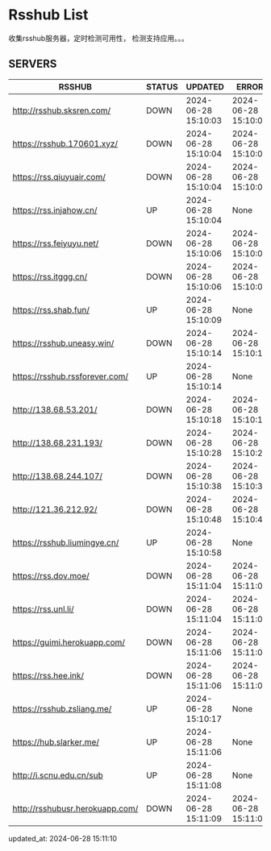 # Rsshub List

收集rsshub服务器，定时检测可用性， 检测支持应用。。。


## SERVERS

|  RSSHUB   | STATUS  | UPDATED  | ERROR  | TWITTER |  
|  ----  | ----  | ----  | ----  | ---- |  
| http://rsshub.sksren.com/ | DOWN | 2024-06-28 15:10:03 | 2024-06-28 15:10:03 |  
| https://rsshub.170601.xyz/ | DOWN | 2024-06-28 15:10:04 | 2024-06-28 15:10:04 |  
| https://rss.qiuyuair.com/ | DOWN | 2024-06-28 15:10:04 | 2024-06-28 15:10:04 |  
| https://rss.injahow.cn/ | UP | 2024-06-28 15:10:04 | None ||  
| https://rss.feiyuyu.net/ | DOWN | 2024-06-28 15:10:06 | 2024-06-28 15:10:06 |  
| https://rss.itggg.cn/ | DOWN | 2024-06-28 15:10:06 | 2024-06-28 15:10:06 |  
| https://rss.shab.fun/ | UP | 2024-06-28 15:10:09 | None ||  
| https://rsshub.uneasy.win/ | DOWN | 2024-06-28 15:10:14 | 2024-06-28 15:10:14 |  
| https://rsshub.rssforever.com/ | UP | 2024-06-28 15:10:14 | None ||  
| http://138.68.53.201/ | DOWN | 2024-06-28 15:10:18 | 2024-06-28 15:10:18 |  
| http://138.68.231.193/ | DOWN | 2024-06-28 15:10:28 | 2024-06-28 15:10:28 |  
| http://138.68.244.107/ | DOWN | 2024-06-28 15:10:38 | 2024-06-28 15:10:38 |  
| http://121.36.212.92/ | DOWN | 2024-06-28 15:10:48 | 2024-06-28 15:10:48 |  
| https://rsshub.liumingye.cn/ | UP | 2024-06-28 15:10:58 | None ||  
| https://rss.dov.moe/ | DOWN | 2024-06-28 15:11:04 | 2024-06-28 15:11:04 |  
| https://rss.unl.li/ | DOWN | 2024-06-28 15:11:04 | 2024-06-28 15:11:04 |  
| https://guimi.herokuapp.com/ | DOWN | 2024-06-28 15:11:06 | 2024-06-28 15:11:06 |  
| https://rss.hee.ink/ | DOWN | 2024-06-28 15:11:06 | 2024-06-28 15:11:06 |  
| https://rsshub.zsliang.me/ | UP | 2024-06-28 15:10:17 | None |OK|  
| https://hub.slarker.me/ | UP | 2024-06-28 15:11:06 | None ||  
| http://i.scnu.edu.cn/sub | UP | 2024-06-28 15:11:08 | None ||  
| http://rsshubusr.herokuapp.com/ | DOWN | 2024-06-28 15:11:09 | 2024-06-28 15:11:09 |  
  

updated_at: 2024-06-28 15:11:10  
